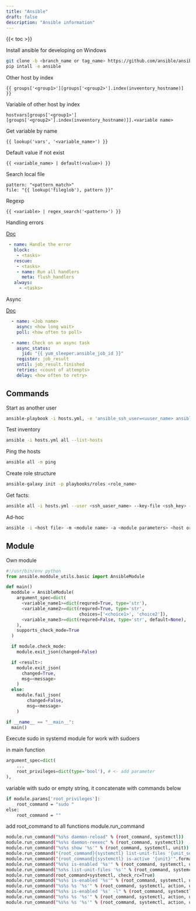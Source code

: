 ```yaml
---
title: "Ansible"
draft: false
description: "Ansible information"
---
```


{{< toc >}}

Install ansible for developing on Windows

```bash
git clone -b <branch_name or tag_name> https://github.com/ansible/ansible.git
pip intall -e ansible
```

Other host by index

```text
{{ groups['<group1>'][groups['<group2>'].index(inveentory_hostname)] }}
```

Variable of other host by index

```text
hostvars[groups['<group1>'][groups['<group2>'].index(inveentory_hostname)]].<variable name>
```

Get variable by name

```text
{{ lookup('vars', '<variable_name>') }}
```

Default value if not exist

```text
{{ <variable_name> | default(<value>) }}
```

Search local file

```text
pattern: "<pattern_match>"
file: "{{ lookup('fileglob'), pattern }}"
```

Regexp

```text
{{ <variable> | regex_search('<pattern>') }}
```

Handling errors

[Doc](https://docs.ansible.com/ansible/latest/playbook_guide/playbooks_debugger.html)

```yaml
 - name: Handle the error
   block:
    - <tasks>
   rescue:
    - <tasks>
    - name: Run all handlers
      meta: flush_handlers
   always:
     - <tasks>
```

Async

[Doc](https://docs.ansible.com/ansible/latest/playbook_guide/playbooks_async.html)

```yaml
  - name: <Job name>
    async: <how long wait>
    poll: <how often to poll>

  - name: Check on an async task
    async_status:
      jid: "{{ yum_sleeper.ansible_job_id }}"
    register: job_result
    until: job_result.finished
    retries: <count of attempts>
    delay: <how often to retry>
```

## Commands

Start as another user

```bash
ansible-playbook -i hosts.yml, -e 'ansible_ssh_user=<uuser_name> ansible_python_interpreter=/usr/bin/python3' --ask-pass -b --ask-become-pass ansible_user.yaml
```

Test inventory

```bash
ansible -i hosts.yml all --list-hosts
```

Ping the hosts

```bash
ansible all -m ping
```

Create role structure

```bash
ansible-galaxy init -p playbooks/roles <role_name>
```

Get facts:

```bash
ansible all -i hosts.yml --user <ssh_uaser_name> --key-file <ssh_key> -m setup
```

Ad-hoc

```bash
ansible -i <host file> -m <module name> -a <module parameters> <host or group>
```

## Module

Own module

```python
#!/usr/bin/env python
from ansible.moddule_utils.basic import AnsibleModule

def main()
  moddule = AnsibleModule(
    argument_spec=dict(
      <variable_name1>=dict(requred=True, type='str'),
      <variable_name2>=dict(requred=True, type='str',
                            choices=['<choice1>', 'choice2']),
      <variable_name3>=dict(requred=False, type='str', default=None),
    ),
    supports_check_mode=True
  )

  if module.check_mode:
    module.exit_json(changed=False)

  if <result>:
    module.exit_json(
      changed=True,
      msg=<message>
    )
  else:
    module.fail_json(
        changed=False,
        msg=<message>
    )

if __name__ == "__main__":
  main()
```

Execute sudo in systemd module for work with sudoers

in main function

```python
argument_spec=dict(
    ...
    root_privileges=dict(type='bool'), # <- add parameter
),
```

variable with sudo or empty string, it concatenate with commands below

```bash
if module.params['root_privileges']:
    root_command = "sudo "
else:
    root_command = ""
```

add root_command to all functions module.run_command

```bash
module.run_command("%s%s daemon-reload" % (root_command, systemctl))
module.run_command("%s%s daemon-reexec" % (root_command, systemctl))
module.run_command("%s%s show '%s'" % (root_command, systemctl, unit))
module.run_command("{root_command}{systemctl} list-unit-files '{unit_search}*'".format(systemctl=systemctl, unit_search=unit_search))
module.run_command("{root_command}{systemctl} is-active '{unit}'".format(root_command=root_command, systemctl=systemctl, unit=unit))
module.run_command("%s%s is-enabled '%s'" % (root_command, systemctl, unit))
module.run_command("%s%s list-unit-files '%s'" % (root_command, systemctl, unit))
module.run_command(root_command+systemctl, check_rc=True)
module.run_command("%s%s is-enabled '%s'" % (root_command, systemctl, unit))
module.run_command("%s%s %s '%s'" % (root_command, systemctl, action, unit))
module.run_command("%s%s is-enabled '%s' -l" % (root_command, systemctl, unit))
module.run_command("%s%s %s '%s'" % (root_command, systemctl, action, unit))
module.run_command("%s%s %s '%s'" % (root_command, systemctl, action, unit))
```
